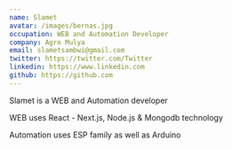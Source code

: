 ```yaml
---
name: Slamet
avatar: /images/bernas.jpg
occupation: WEB and Automation Developer
company: Agro Mulya
email: slametsambwi@gmail.com
twitter: https://twitter.com/Twitter
linkedin: https://www.linkedin.com
github: https://github.com
---
```


Slamet is a WEB and Automation developer

WEB uses React - Next.js, Node.js & Mongodb technology

Automation uses ESP family as well as Arduino
